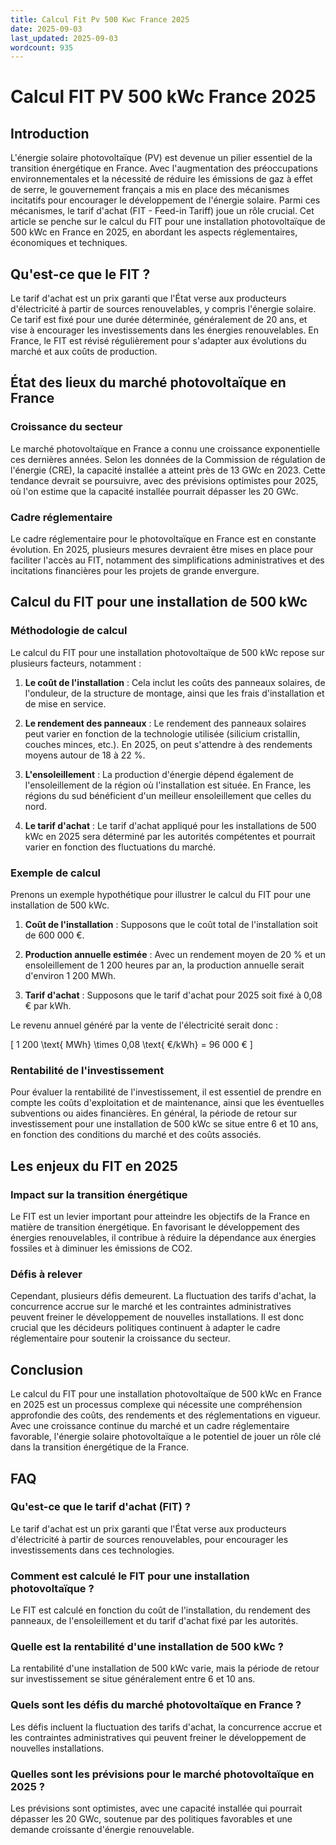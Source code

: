 ```yaml
---
title: Calcul Fit Pv 500 Kwc France 2025
date: 2025-09-03
last_updated: 2025-09-03
wordcount: 935
---
```


# Calcul FIT PV 500 kWc France 2025

## Introduction

L'énergie solaire photovoltaïque (PV) est devenue un pilier essentiel de la transition énergétique en France. Avec l'augmentation des préoccupations environnementales et la nécessité de réduire les émissions de gaz à effet de serre, le gouvernement français a mis en place des mécanismes incitatifs pour encourager le développement de l'énergie solaire. Parmi ces mécanismes, le tarif d'achat (FIT - Feed-in Tariff) joue un rôle crucial. Cet article se penche sur le calcul du FIT pour une installation photovoltaïque de 500 kWc en France en 2025, en abordant les aspects réglementaires, économiques et techniques.

## Qu'est-ce que le FIT ?

Le tarif d'achat est un prix garanti que l'État verse aux producteurs d'électricité à partir de sources renouvelables, y compris l'énergie solaire. Ce tarif est fixé pour une durée déterminée, généralement de 20 ans, et vise à encourager les investissements dans les énergies renouvelables. En France, le FIT est révisé régulièrement pour s'adapter aux évolutions du marché et aux coûts de production.

## État des lieux du marché photovoltaïque en France

### Croissance du secteur

Le marché photovoltaïque en France a connu une croissance exponentielle ces dernières années. Selon les données de la Commission de régulation de l'énergie (CRE), la capacité installée a atteint près de 13 GWc en 2023. Cette tendance devrait se poursuivre, avec des prévisions optimistes pour 2025, où l'on estime que la capacité installée pourrait dépasser les 20 GWc.

### Cadre réglementaire

Le cadre réglementaire pour le photovoltaïque en France est en constante évolution. En 2025, plusieurs mesures devraient être mises en place pour faciliter l'accès au FIT, notamment des simplifications administratives et des incitations financières pour les projets de grande envergure.

## Calcul du FIT pour une installation de 500 kWc

### Méthodologie de calcul

Le calcul du FIT pour une installation photovoltaïque de 500 kWc repose sur plusieurs facteurs, notamment :

1. **Le coût de l'installation** : Cela inclut les coûts des panneaux solaires, de l'onduleur, de la structure de montage, ainsi que les frais d'installation et de mise en service.
   
2. **Le rendement des panneaux** : Le rendement des panneaux solaires peut varier en fonction de la technologie utilisée (silicium cristallin, couches minces, etc.). En 2025, on peut s'attendre à des rendements moyens autour de 18 à 22 %.

3. **L'ensoleillement** : La production d'énergie dépend également de l'ensoleillement de la région où l'installation est située. En France, les régions du sud bénéficient d'un meilleur ensoleillement que celles du nord.

4. **Le tarif d'achat** : Le tarif d'achat appliqué pour les installations de 500 kWc en 2025 sera déterminé par les autorités compétentes et pourrait varier en fonction des fluctuations du marché.

### Exemple de calcul

Prenons un exemple hypothétique pour illustrer le calcul du FIT pour une installation de 500 kWc.

1. **Coût de l'installation** : Supposons que le coût total de l'installation soit de 600 000 €.
   
2. **Production annuelle estimée** : Avec un rendement moyen de 20 % et un ensoleillement de 1 200 heures par an, la production annuelle serait d'environ 1 200 MWh.

3. **Tarif d'achat** : Supposons que le tarif d'achat pour 2025 soit fixé à 0,08 € par kWh.

Le revenu annuel généré par la vente de l'électricité serait donc :

\[ 
1 200 \text{ MWh} \times 0,08 \text{ €/kWh} = 96 000 € 
\]

### Rentabilité de l'investissement

Pour évaluer la rentabilité de l'investissement, il est essentiel de prendre en compte les coûts d'exploitation et de maintenance, ainsi que les éventuelles subventions ou aides financières. En général, la période de retour sur investissement pour une installation de 500 kWc se situe entre 6 et 10 ans, en fonction des conditions du marché et des coûts associés.

## Les enjeux du FIT en 2025

### Impact sur la transition énergétique

Le FIT est un levier important pour atteindre les objectifs de la France en matière de transition énergétique. En favorisant le développement des énergies renouvelables, il contribue à réduire la dépendance aux énergies fossiles et à diminuer les émissions de CO2.

### Défis à relever

Cependant, plusieurs défis demeurent. La fluctuation des tarifs d'achat, la concurrence accrue sur le marché et les contraintes administratives peuvent freiner le développement de nouvelles installations. Il est donc crucial que les décideurs politiques continuent à adapter le cadre réglementaire pour soutenir la croissance du secteur.

## Conclusion

Le calcul du FIT pour une installation photovoltaïque de 500 kWc en France en 2025 est un processus complexe qui nécessite une compréhension approfondie des coûts, des rendements et des réglementations en vigueur. Avec une croissance continue du marché et un cadre réglementaire favorable, l'énergie solaire photovoltaïque a le potentiel de jouer un rôle clé dans la transition énergétique de la France.

## FAQ

### Qu'est-ce que le tarif d'achat (FIT) ?

Le tarif d'achat est un prix garanti que l'État verse aux producteurs d'électricité à partir de sources renouvelables, pour encourager les investissements dans ces technologies.

### Comment est calculé le FIT pour une installation photovoltaïque ?

Le FIT est calculé en fonction du coût de l'installation, du rendement des panneaux, de l'ensoleillement et du tarif d'achat fixé par les autorités.

### Quelle est la rentabilité d'une installation de 500 kWc ?

La rentabilité d'une installation de 500 kWc varie, mais la période de retour sur investissement se situe généralement entre 6 et 10 ans.

### Quels sont les défis du marché photovoltaïque en France ?

Les défis incluent la fluctuation des tarifs d'achat, la concurrence accrue et les contraintes administratives qui peuvent freiner le développement de nouvelles installations.

### Quelles sont les prévisions pour le marché photovoltaïque en 2025 ?

Les prévisions sont optimistes, avec une capacité installée qui pourrait dépasser les 20 GWc, soutenue par des politiques favorables et une demande croissante d'énergie renouvelable.